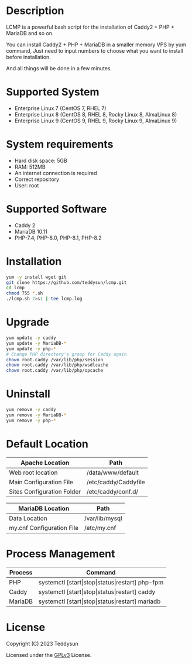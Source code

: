 Description
===========
LCMP is a powerful bash script for the installation of Caddy2 + PHP + MariaDB and so on.

You can install Caddy2 + PHP + MariaDB in a smaller memory VPS by yum command, Just need to input numbers to choose what you want to install before installation.

And all things will be done in a few minutes.

Supported System
===============
- Enterprise Linux 7 (CentOS 7, RHEL 7)
- Enterprise Linux 8 (CentOS 8, RHEL 8, Rocky Linux 8, AlmaLinux 8)
- Enterprise Linux 9 (CentOS 9, RHEL 9, Rocky Linux 9, AlmaLinux 9)

System requirements
===================
- Hard disk space: 5GB
- RAM: 512MB
- An internet connection is required
- Correct repository
- User: root

Supported Software
==================
- Caddy 2
- MariaDB 10.11
- PHP-7.4, PHP-8.0, PHP-8.1, PHP-8.2

Installation
============
```bash
yum -y install wget git
git clone https://github.com/teddysun/lcmp.git
cd lcmp
chmod 755 *.sh
./lcmp.sh 2>&1 | tee lcmp.log
```

Upgrade
=======
```bash
yum update -y caddy
yum update -y MariaDB-*
yum update -y php-*
# Change PHP directory's group for Caddy again
chown root.caddy /var/lib/php/session
chown root.caddy /var/lib/php/wsdlcache
chown root.caddy /var/lib/php/opcache
```

Uninstall
=========
```bash
yum remove -y caddy
yum remove -y MariaDB-*
yum remove -y php-*
```

Default Location
================
| Apache Location            | Path                                     |
|----------------------------|------------------------------------------|
| Web root location          | /data/www/default                        |
| Main Configuration File    | /etc/caddy/Caddyfile                     |
| Sites Configuration Folder | /etc/caddy/conf.d/                       |

| MariaDB Location           | Path                                     |
|----------------------------|------------------------------------------|
| Data Location              | /var/lib/mysql                           |
| my.cnf Configuration File  | /etc/my.cnf                              |

Process Management
==================
| Process     | Command                                                 |
|-------------|---------------------------------------------------------|
| PHP         | systemctl [start\|stop\|status\|restart] php-fpm        |
| Caddy       | systemctl [start\|stop\|status\|restart] caddy          |
| MariaDB     | systemctl [start\|stop\|status\|restart] mariadb        |

License
=======
Copyright (C) 2023 Teddysun

Licensed under the [GPLv3](LICENSE) License.
